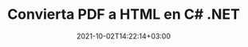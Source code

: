 ---
############################# Static ############################
layout: "autogen-gist"
date: 2021-10-02T14:22:14+03:00
draft: false
path: "es/total/net/conversion/pdf-to-html/"
other_out_formats: "DOC DOCX DOCM DOT DOTX DOTM TXT RTF HTML HTM MHTML MHT XLS XLSX XLSM XLSB XLT XLTX XLTM XLAM CSV TSV DIF SXC FODS PPT PPTX PPTM PPS PPSX PPSM POT POTX POTM ODT OTT OTP ODP ODS EMZ WMZ SVG SVGZ XPS TEX DCM WMF EMF BMP PNG GIF JPEG TIFF ICO WEBP JP2 TGA PSB PSD EPUB MD DICOM FODP JPG"
ad_headline: "Convertir PDF a HTML | .NET"
ad_description: "La solución de conversión de documentos PDF a HTML más precisa para sus aplicaciones .NET."

############################# Head ############################
head_title: "Convierta PDF a HTML en C# .NET: conversión rápida de PDF"
head_description: "Conversión rápida y segura de PDF a HTML en marcos .NET y Mono: convierta PDF a HTML y más de 100 formatos de archivo en cualquier tipo de aplicación C#, VB.NET, ASP.NET y .NET Core."

############################# Header ############################
title: "Convierta PDF a HTML en C# .NET"
description: "Convierta PDF a HTML en aplicaciones C# .NET utilizando funciones flexibles de conversión de documentos para personalizar la apariencia del formato del documento convertido. Convierta con precisión archivos PDF a documentos de procesamiento de Word, hojas de cálculo de Excel, presentaciones de PowerPoint, Photoshop, libros electrónicos, web y formatos de archivo de imagen. Convierta todo el documento o elija páginas específicas del archivo PDF en función de los números de página o rangos de páginas seleccionados y conviértalos fácilmente a una amplia gama de formatos de documentos compatibles."

############################# SubMenu ############################
submenu:
    enable: false

############################# Content ############################
content:
    enable: true
    block:
    - title_left: "Cómo convertir PDF a HTML en C# .NET"
      content_left: |
          Siga estos sencillos pasos para la conversión de PDF a HTML en .NET. Vea el documento convertido tal como está o reprodúzcalo y muéstrelo como HTML sin usar ningún software externo.

          -   Crear objeto **Converter** para convertir documentos PDF
          -   Establecer las opciones de conversión para el formato HTML
          -   Llame al método **Convert** de la instancia de la clase **Converter** para la conversión a HTML
          -   Establecer opciones para el visor HTML
          -   Cree un objeto **Viewer** para ver el documento convertido como HTML
          
      title_right: "Descargas e instrucciones de instalación"
      content_right: |
          Necesita espacios de nombres `GroupDocs.Conversion` y `GroupDocs.Viewer` para convertir archivos PDF a una amplia gama de imágenes y tipos de documentos como Microsoft Office (Word, Excel, PowerPoint, Project, Outlook), OpenDocument, HTML y diagramas CAD. Explore otras [API de .NET para documentos de Office](https://products.conholdate.com/total/net/) que ofrece Conholdate.Total.
          
          Obtenga los archivos de ensamblaje respectivos de [descargas](https://downloads.conholdate.com/total/net) o busque el paquete completo de [NuGet](https://www.nuget.org/packages/Conholdate.Total/) para agregar `Conholdate.Total para .NET` directamente en su espacio de trabajo.
          
      gisthash: "d2247f969461c42ed50a02e53e93953a"
      gistfile: "pdf-to-word-conversion-and-html-viewer.cs"

    - title_left: "Convierta documentos PDF a Word en .NET"
      content_left: |
          Se vuelve más fácil convertir de PDF a un documento de Word en aplicaciones C# .NET con las API de Conholdate.Total. El archivo PDF se transforma en un archivo de Word (DOCX) con formato de documento como archivo de origen. Puede editar fácilmente el contenido, como texto, tablas, imágenes y listas del documento de Word convertido.

          -   Cree un objeto de clase **Converter** y pásele el archivo fuente **PDF**
          -   Llame al método **Convert** del objeto **Converter**
          -   Especifique **DOCX** como el formato de salida deseado pasándole el objeto **WordProcessingConvertOptions**
          -   Llame al método **Convert** de la instancia de la clase **Converter** para la conversión a **DOCX**
          
      title_right: "Conversión de archivos protegidos por contraseña"
      content_right: |
          En algunos casos, el tamaño del documento convertido es mayor y lleva tiempo convertirlo. De manera predeterminada, el documento convertido en caché se guarda en la unidad local, pero [Conholdate.Total for .NET](https://products.conholdate.com/total/net/) ofrece una función de implementación de caché personalizada mediante la interfaz iCache para administrar de manera eficiente resultados de conversión de caché a su manera. Acelera el proceso general de conversión repetitiva.
          
          La [biblioteca de conversión de .NET PDF](https://products.groupdocs.com/conversion/net/) también admite la conversión hacia y desde archivos protegidos con contraseña y la compresión de los resultados de la conversión a ZIP, RAR, 7Z, TAR, GZ y BZ2. formatos de archivo.
          
      gisthash: "d2247f969461c42ed50a02e53e93953a"
      gistfile: "pdf-to-word-conversion.cs"

    - title_left: "Convertir PDF a Excel en C# .NET"
      content_left: |
          Convierta PDF en hojas de cálculo de Excel usando unas pocas líneas de código C# .NET. El contenido de un archivo PDF se convierte en filas y columnas de una hoja de cálculo de Excel que se puede editar fácilmente según lo requiera. Un archivo PDF se puede convertir a estos formatos de hoja de cálculo (XLS, XLSX, XLSM, XLSB, XLTX, XLT), OpenDocument (ODS, OTS) y Apple iWork Numbers.

          -   Cree un objeto de clase **Converter** y pásele el archivo fuente **PDF**
          -   Llame al método **Convert** del objeto **Converter**
          -   Especifique **XLSX** como el formato de salida deseado pasándole el objeto **SpreadsheetConvertOptions**
          -   Llame al método **Convert** de la instancia de la clase **Converter** para la conversión a **XLSX**
        
      title_right: "Extracción de información del documento de origen"
      content_right: |
          La función de extracción de información de documentos no solo permite obtener la información básica sobre el archivo del documento de origen, sino que también admite la extracción de información valiosa específica del formato de archivo, como las fechas de inicio y finalización del proyecto de un archivo de Microsoft Project, cualquier restricción de impresión en un documento PDF, lista de carpetas encerradas en un archivo de datos de Outlook, etc.

          Convierta formatos de archivo de documentos populares en diferentes sistemas operativos como Windows, Linux o macOS mientras usa plataformas como Windows Azure, Mono y Xamarin.
          
      gisthash: "d2247f969461c42ed50a02e53e93953a"
      gistfile: "pdf-to-excel-conversion.cs"

    - title_left: "Convierta PDF a PowerPoint en C# .NET"
      content_left: |
          Convertir diapositivas de PDF a PowerPoint (PPT, PPTX) es más rápido con Conholdate.Total para las API de .NET. Una vez convertido, puede editar fácilmente las presentaciones y diapositivas de PowerPoint en Microsoft PowerPoint.

          -   Cree un objeto de clase **Converter** y pásele el archivo fuente **PDF**
          -   Llame al método **Convert** del objeto **Converter**
          -   Especifique **PPTX** como el formato de salida deseado pasándole el objeto **PresentationConvertOptions**
          -   Llame al método **Convert** de la instancia de la clase **Converter** para la conversión a **PPTX**
          
      title_right: "Cargue y convierta documentos ubicados de forma remota"
      content_right: |
          Con Conholdate.Total para .NET, los desarrolladores pueden cargar y convertir documentos desde varias ubicaciones remotas y recursos de almacenamiento de documentos en la nube, como Amazon S3, Microsoft Azure Blob, FTP, disco local, transmisión o una URL simple. Solo tiene que especificar el método para obtener un flujo de documentos ubicado de forma remota y luego pasarlo a la clase Converter como constructor.
          
          Las API de Conholdate.Total para .NET son nativas de Windows Forms, ASP.NET, WPF, WCF o cualquier tipo de aplicación basada en .NET Framework 2.0 o posterior.
          
      gisthash: "d2247f969461c42ed50a02e53e93953a"
      gistfile: "pdf-to-powerpoint-conversion.cs"

    - title_left: "Convertir PDF a Imágenes en .NET"
      content_left: |
          Convierta PDF a formatos de imagen como JPG, PNG, GIF, BMP, TIFF y muchos otros con una calidad y resolución de imagen precisas. Transforme todo el archivo PDF o elija entre algunas páginas seleccionadas para convertirlas en imágenes.

          -   Cree un objeto de clase **Converter** y pásele el archivo fuente **PDF**
          -   Llame al método **Convert** del objeto **Converter**
          -   Declare **SavePageStream** delegado para guardar la página del documento convertido en flujo
          -   Especifique **PNG** como el formato de salida deseado pasándole el objeto **ImageConvertOptions**
          -   Llame al método **Convert** de la instancia de la clase **Converter** para la conversión a **PNG**
          
      title_right: "Agregar marcas de agua de texto o imagen a los documentos"
      content_right: |
          Convierta con precisión documentos exactamente como el archivo original y aplique marcas de agua de texto o imagen a las páginas del documento convertido. Selle las marcas de agua de manera inteligente utilizando un conjunto de opciones de marcas de agua para administrar la fuente, el color, el ancho, la altura, el ángulo de rotación, la transparencia y colocar la marca de agua en el fondo de las páginas del documento.
          
          La detección automática del formato del documento de origen es otra función útil para recuperar la extensión del archivo en algunos casos en los que el archivo de origen se presenta en forma de flujo de bytes. Los desarrolladores también pueden obtener una lista completa de todos los formatos de conversión admitidos al convertir un documento a otro formato de archivo llamando al método GetPossibleConversions del objeto Converter.
          
      gisthash: "d2247f969461c42ed50a02e53e93953a"
      gistfile: "pdf-to-image-conversion.cs"

############################# About Formats ############################
about_formats:
    enable: false
############################# More Formats ############################
more_formats:
    enable: true
    auto: false
    other_out_formats: DOC DOCX DOCM DOT DOTX DOTM TXT RTF HTML HTM MHTML MHT XLS XLSX XLSM XLSB XLT XLTX XLTM XLAM CSV TSV DIF SXC FODS PPT PPTX PPTM PPS PPSX PPSM POT POTX POTM ODT OTT OTP ODP ODS EMZ WMZ SVG SVGZ XPS TEX DCM WMF EMF BMP PNG GIF JPEG TIFF ICO WEBP JP2 TGA PSB PSD EPUB MD DICOM FODP JPG
############################# Back to top ###############################
back_to_top:
  enable: true
---
